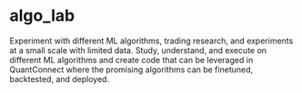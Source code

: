 # algo_lab
Experiment with different ML algorithms, trading research, and experiments  at a small scale with limited data. Study, understand, and execute on different ML algorithms and create code that can be leveraged in QuantConnect where the promising algorithms can be finetuned, backtested, and deployed.
